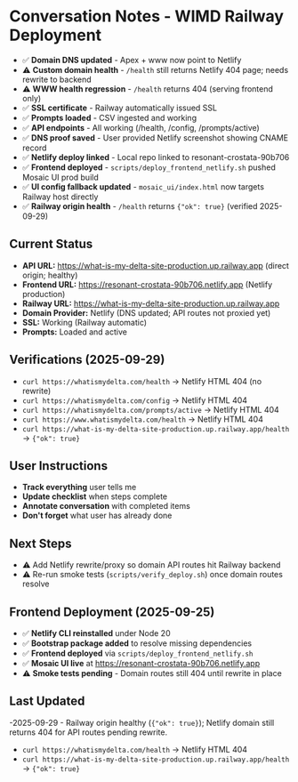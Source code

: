 # Conversation Notes - WIMD Railway Deployment

- ✅ **Domain DNS updated** - Apex + www now point to Netlify
- ⚠️ **Custom domain health** - `/health` still returns Netlify 404 page; needs rewrite to backend
- ⚠️ **WWW health regression** - `/health` returns 404 (serving frontend only)
- ✅ **SSL certificate** - Railway automatically issued SSL
- ✅ **Prompts loaded** - CSV ingested and working
- ✅ **API endpoints** - All working (/health, /config, /prompts/active)
- ✅ **DNS proof saved** - User provided Netlify screenshot showing CNAME record
- ✅ **Netlify deploy linked** - Local repo linked to resonant-crostata-90b706
- ✅ **Frontend deployed** - `scripts/deploy_frontend_netlify.sh` pushed Mosaic UI prod build
- ✅ **UI config fallback updated** - `mosaic_ui/index.html` now targets Railway host directly
- ✅ **Railway origin health** - `/health` returns `{"ok": true}` (verified 2025-09-29)

## Current Status
- **API URL:** https://what-is-my-delta-site-production.up.railway.app (direct origin; healthy)
- **Frontend URL:** https://resonant-crostata-90b706.netlify.app (Netlify production)
- **Railway URL:** https://what-is-my-delta-site-production.up.railway.app
- **Domain Provider:** Netlify (DNS updated; API routes not proxied yet)
- **SSL:** Working (Railway automatic)
- **Prompts:** Loaded and active

## Verifications (2025-09-29)
- `curl https://whatismydelta.com/health` → Netlify HTML 404 (no rewrite)
- `curl https://whatismydelta.com/config` → Netlify HTML 404
- `curl https://whatismydelta.com/prompts/active` → Netlify HTML 404
- `curl https://www.whatismydelta.com/health` → Netlify HTML 404
- `curl https://what-is-my-delta-site-production.up.railway.app/health` → `{"ok": true}`

## User Instructions
- **Track everything** user tells me
- **Update checklist** when steps complete
- **Annotate conversation** with completed items
- **Don't forget** what user has already done

## Next Steps
- ⚠️ Add Netlify rewrite/proxy so domain API routes hit Railway backend
- ⚠️ Re-run smoke tests (`scripts/verify_deploy.sh`) once domain routes resolve

## Frontend Deployment (2025-09-25)
- ✅ **Netlify CLI reinstalled** under Node 20
- ✅ **Bootstrap package added** to resolve missing dependencies
- ✅ **Frontend deployed** via `scripts/deploy_frontend_netlify.sh`
- ✅ **Mosaic UI live** at https://resonant-crostata-90b706.netlify.app
- ⚠️ **Smoke tests pending** - Domain routes still 404 until rewrite in place

## Last Updated
-2025-09-29 - Railway origin healthy (`{"ok": true}`); Netlify domain still returns 404 for API routes pending rewrite.
- `curl https://whatismydelta.com/health` → Netlify HTML 404
- `curl https://what-is-my-delta-site-production.up.railway.app/health` → `{"ok": true}`
